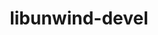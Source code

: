 ---
permalink: /engineering/projects/libunwind-devel/
project_link_name: libunwind-devel
project_maintainers: ''
project_stats: 'true'
project_url: n/a
title: libunwind-devel
display: false
---